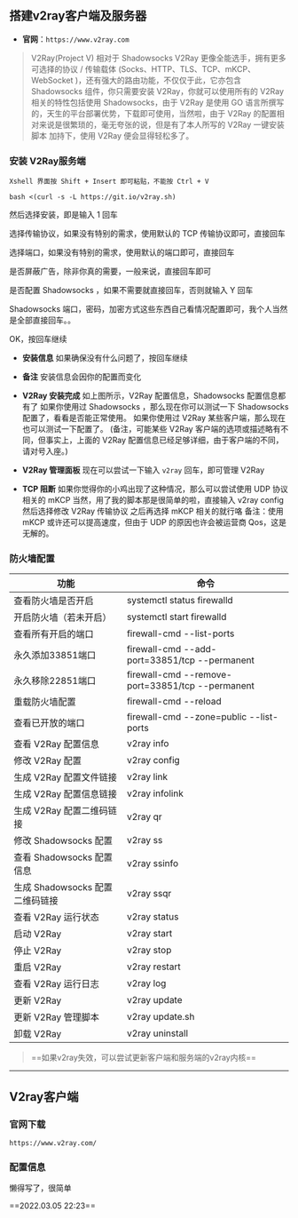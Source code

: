 ## 搭建v2ray客户端及服务器
- **官网**：`https://www.v2ray.com`

> V2Ray(Project V) 相对于 Shadowsocks V2Ray 更像全能选手，拥有更多可选择的协议 / 传输载体 (Socks、HTTP、TLS、TCP、mKCP、WebSocket )，还有强大的路由功能，不仅仅于此，它亦包含 Shadowsocks 组件，你只需要安装 V2Ray，你就可以使用所有的 V2Ray 相关的特性包括使用 Shadowsocks，由于 V2Ray 是使用 GO 语言所撰写的，天生的平台部署优势，下载即可使用，当然啦，由于 V2Ray 的配置相对来说是很繁琐的，毫无夸张的说，但是有了本人所写的 V2Ray 一键安装脚本 加持下，使用 V2Ray 便会显得轻松多了。

### 安装 V2Ray服务端

    Xshell 界面按 Shift + Insert 即可粘贴，不能按 Ctrl + V

`bash <(curl -s -L https://git.io/v2ray.sh)`

然后选择安装，即是输入 1 回车

选择传输协议，如果没有特别的需求，使用默认的 TCP 传输协议即可，直接回车

选择端口，如果没有特别的需求，使用默认的端口即可，直接回车

是否屏蔽广告，除非你真的需要，一般来说，直接回车即可

是否配置 Shadowsocks ，如果不需要就直接回车，否则就输入 Y 回车

Shadowsocks 端口，密码，加密方式这些东西自己看情况配置即可，我个人当然是全部直接回车。。

OK，按回车继续

- **安装信息** 如果确保没有什么问题了，按回车继续

- **备注** 安装信息会因你的配置而变化
  
- **V2Ray 安装完成** 如上图所示，V2Ray 配置信息，Shadowsocks 配置信息都有了
    如果你使用过 Shadowsocks ，那么现在你可以测试一下 Shadowsocks 配置了，看看是否能正常使用。
    如果你使用过 V2Ray 某些客户端，那么现在也可以测试一下配置了。
    (备注，可能某些 V2Ray 客户端的选项或描述略有不同，但事实上，上面的 V2Ray 配置信息已经足够详细，由于客户端的不同，请对号入座。)
    
- **V2Ray 管理面板** 现在可以尝试一下输入 `v2ray` 回车，即可管理 V2Ray[](https://www.pohaier.com/usr/uploads/2020/03/3872615350.jpg)
  
- **TCP 阻断** 如果你觉得你的小鸡出现了这种情况，那么可以尝试使用 UDP 协议相关的 mKCP
    当然，用了我的脚本那是很简单的啦，直接输入 v2ray config 然后选择修改 V2Ray 传输协议
    之后再选择 mKCP 相关的就行咯
    备注：使用 mKCP 或许还可以提高速度，但由于 UDP 的原因也许会被运营商 Qos，这是无解的。
    
### 防火墙配置

| 功能                            | 命令                                             |
| ------------------------------- | ------------------------------------------------ |
| 查看防火墙是否开启              | systemctl status firewalld                       |
| 开启防火墙（若未开启）          | systemctl start firewalld                        |
| 查看所有开启的端口              | firewall-cmd --list-ports                        |
| 永久添加33851端口               | firewall-cmd --add-port=33851/tcp --permanent    |
| 永久移除22851端口               | firewall-cmd --remove-port=33851/tcp --permanent |
| 重载防火墙配置                  | firewall-cmd --reload                            |
| 查看已开放的端口                | firewall-cmd --zone=public --list-ports          |
| 查看 V2Ray 配置信息             | v2ray info                                       |
| 修改 V2Ray 配置                 | v2ray config                                     |
| 生成 V2Ray 配置文件链接         | v2ray link                                       |
| 生成 V2Ray 配置信息链接         | v2ray infolink                                   |
| 生成 V2Ray 配置二维码链接       | v2ray qr                                         |
| 修改 Shadowsocks 配置           | v2ray ss                                         |
| 查看 Shadowsocks 配置信息       | v2ray ssinfo                                     |
| 生成 Shadowsocks 配置二维码链接 | v2ray ssqr                                       |
| 查看 V2Ray 运行状态             | v2ray status                                     |
| 启动 V2Ray                      | v2ray start                                      |
| 停止 V2Ray                      | v2ray stop                                       |
| 重启 V2Ray                      | v2ray restart                                    |
| 查看 V2Ray 运行日志             | v2ray log                                        |
| 更新 V2Ray                      | v2ray update                                     |
| 更新 V2Ray 管理脚本             | v2ray update.sh                                  |
| 卸载 V2Ray                      | v2ray uninstall                                  |

> ==如果v2ray失效，可以尝试更新客户端和服务端的v2ray内核==

* * *

## V2ray客户端

### 官网下载

```
https://www.v2ray.com/  
```

### 配置信息

懒得写了，很简单



==2022.03.05 22:23==